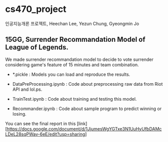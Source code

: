 # cs470_project
인공지능개론 프로젝트, Heechan Lee, Yezun Chung, Gyeongmin Jo

## 15GG, Surrender Recommandation Model of League of Legends.
We made surrender recommandation model to decide to vote surrender considering game's feature of 15 minutes and team combination.


- *.pickle : Models you can load and reproduce the results.

- DataPreProcessing.ipynb : Code about preprocessing raw data from Riot API and lol.ps.

- TrainTest.ipynb : Code about training and testing this model.

- Recommander.ipynb : Code about sample program to predict winning or losing.


You can see the final report in this [link][https://docs.google.com/document/d/1JjumesWgYGTxe3N1UuHyUfbDAMcLDeL28sqPWav-6eE/edit?usp=sharing]
